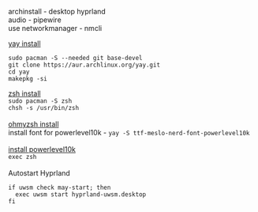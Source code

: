 archinstall - desktop hyprland<br>
audio - pipewire<br>
use networkmanager - nmcli<br>

[yay install](https://github.com/Jguer/yay?tab=readme-ov-file#installation)
```
sudo pacman -S --needed git base-devel
git clone https://aur.archlinux.org/yay.git
cd yay
makepkg -si
```
[zsh install](https://github.com/ohmyzsh/ohmyzsh/wiki/Installing-ZSH)
<br>
`sudo pacman -S zsh`<br>
`chsh -s /usr/bin/zsh`<br>
<br>
[ohmyzsh install](https://github.com/ohmyzsh/ohmyzsh?tab=readme-ov-file#basic-installation)
<br>
install font for powerlevel10k - `yay -S ttf-meslo-nerd-font-powerlevel10k`
<br>
<br>
[install powerlevel10k](https://github.com/romkatv/powerlevel10k?tab=readme-ov-file#oh-my-zsh)
<br>
`exec zsh`
<br>
<br>
Autostart Hyprland
```
if uwsm check may-start; then
  exec uwsm start hyprland-uwsm.desktop
fi
```
